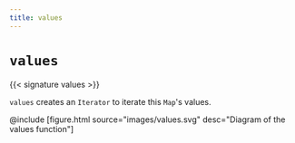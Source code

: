 ```yaml
---
title: values
---
```


# `values`

{{< signature values >}}

`values` creates an `Iterator` to iterate this `Map`'s values.

@include [figure.html source="images/values.svg" desc="Diagram of the values function"]
